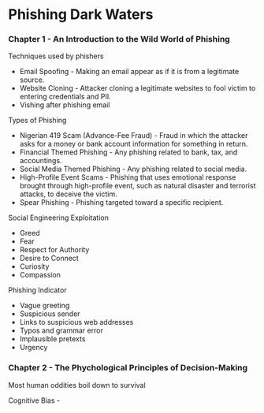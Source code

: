 # Phishing Dark Waters

### Chapter 1 - An Introduction to the Wild World of Phishing

Techniques used by phishers
 - Email Spoofing - Making an email appear as if it is from a legitimate source.
 - Website Cloning - Attacker cloning a legitimate websites to fool victim to entering credentials and PII.
 - Vishing after phishing email

Types of Phishing
 - Nigerian 419 Scam (Advance-Fee Fraud) - Fraud in which the attacker asks for a money or bank account information for something in return.
 - Financial Themed Phishing - Any phishing related to bank, tax, and accountings.
 - Social Media Themed Phishing - Any phishing related to social media.
 - High-Profile Event Scams - Phishing that uses emotional response brought through high-profile event, such as natural disaster and terrorist attacks, to deceive the victim.
 - Spear Phishing - Phishing targeted toward a specific recipient.

Social Engineering Exploitation
 - Greed
 - Fear
 - Respect for Authority
 - Desire to Connect
 - Curiosity
 - Compassion

Phishing Indicator
 - Vague greeting
 - Suspicious sender
 - Links to suspicious web addresses
 - Typos and grammar error
 - Implausible pretexts
 - Urgency


### Chapter 2 - The Phychological Principles of Decision-Making

Most human oddities boil down to survival

Cognitive Bias - 